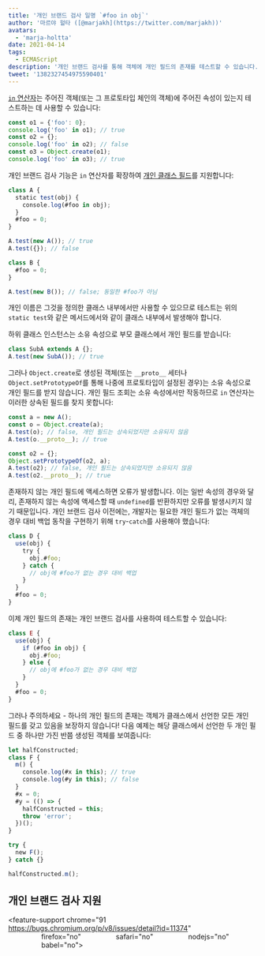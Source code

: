 ```yaml
---
title: '개인 브랜드 검사 일명 `#foo in obj`'
author: '마르야 헐타 ([@marjakh](https://twitter.com/marjakh))'
avatars:
  - 'marja-holtta'
date: 2021-04-14
tags:
  - ECMAScript
description: '개인 브랜드 검사를 통해 객체에 개인 필드의 존재를 테스트할 수 있습니다.'
tweet: '1382327454975590401'
---
```


[`in` 연산자](https://developer.mozilla.org/en-US/docs/Web/JavaScript/Reference/Operators/in)는 주어진 객체(또는 그 프로토타입 체인의 객체)에 주어진 속성이 있는지 테스트하는 데 사용할 수 있습니다:

```javascript
const o1 = {'foo': 0};
console.log('foo' in o1); // true
const o2 = {};
console.log('foo' in o2); // false
const o3 = Object.create(o1);
console.log('foo' in o3); // true
```

개인 브랜드 검사 기능은 `in` 연산자를 확장하여 [개인 클래스 필드](https://v8.dev/features/class-fields#private-class-fields)를 지원합니다:

```javascript
class A {
  static test(obj) {
    console.log(#foo in obj);
  }
  #foo = 0;
}

A.test(new A()); // true
A.test({}); // false

class B {
  #foo = 0;
}

A.test(new B()); // false; 동일한 #foo가 아님
```

개인 이름은 그것을 정의한 클래스 내부에서만 사용할 수 있으므로 테스트는 위의 `static test`와 같은 메서드에서와 같이 클래스 내부에서 발생해야 합니다.

하위 클래스 인스턴스는 소유 속성으로 부모 클래스에서 개인 필드를 받습니다:

```javascript
class SubA extends A {};
A.test(new SubA()); // true
```

그러나 `Object.create`로 생성된 객체(또는 `__proto__` 세터나 `Object.setPrototypeOf`를 통해 나중에 프로토타입이 설정된 경우)는 소유 속성으로 개인 필드를 받지 않습니다. 개인 필드 조회는 소유 속성에서만 작동하므로 `in` 연산자는 이러한 상속된 필드를 찾지 못합니다:

<!--truncate-->
```javascript
const a = new A();
const o = Object.create(a);
A.test(o); // false, 개인 필드는 상속되었지만 소유되지 않음
A.test(o.__proto__); // true

const o2 = {};
Object.setPrototypeOf(o2, a);
A.test(o2); // false, 개인 필드는 상속되었지만 소유되지 않음
A.test(o2.__proto__); // true
```

존재하지 않는 개인 필드에 액세스하면 오류가 발생합니다. 이는 일반 속성의 경우와 달리, 존재하지 않는 속성에 액세스할 때 `undefined`를 반환하지만 오류를 발생시키지 않기 때문입니다. 개인 브랜드 검사 이전에는, 개발자는 필요한 개인 필드가 없는 객체의 경우 대비 백업 동작을 구현하기 위해 `try`-`catch`를 사용해야 했습니다:

```javascript
class D {
  use(obj) {
    try {
      obj.#foo;
    } catch {
      // obj에 #foo가 없는 경우 대비 백업
    }
  }
  #foo = 0;
}
```

이제 개인 필드의 존재는 개인 브랜드 검사를 사용하여 테스트할 수 있습니다:

```javascript
class E {
  use(obj) {
    if (#foo in obj) {
      obj.#foo;
    } else {
      // obj에 #foo가 없는 경우 대비 백업
    }
  }
  #foo = 0;
}
```

그러나 주의하세요 - 하나의 개인 필드의 존재는 객체가 클래스에서 선언한 모든 개인 필드를 갖고 있음을 보장하지 않습니다! 다음 예제는 해당 클래스에서 선언한 두 개인 필드 중 하나만 가진 반쯤 생성된 객체를 보여줍니다:

```javascript
let halfConstructed;
class F {
  m() {
    console.log(#x in this); // true
    console.log(#y in this); // false
  }
  #x = 0;
  #y = (() => {
    halfConstructed = this;
    throw 'error';
  })();
}

try {
  new F();
} catch {}

halfConstructed.m();
```

## 개인 브랜드 검사 지원

<feature-support chrome="91 https://bugs.chromium.org/p/v8/issues/detail?id=11374"
                 firefox="no"
                 safari="no"
                 nodejs="no"
                 babel="no"></feature-support>
